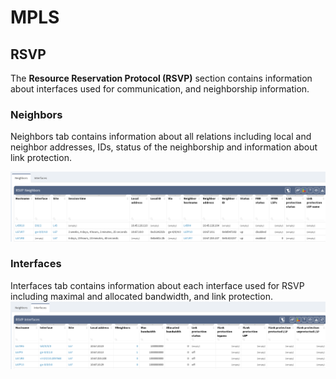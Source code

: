 # MPLS

## RSVP

The **Resource Reservation Protocol (RSVP)** section contains information about interfaces used for communication, and neighborship information.

### Neighbors
Neighbors tab contains information about all relations including local and neighbor addresses, IDs, status of the neighborship and information about link protection.

![Neighbors](MPLS/rsvp/RsvpNeighbors.png)

### Interfaces
Interfaces tab contains information about each interface used for RSVP including maximal and allocated bandwidth, and link protection.
![Interfaces](MPLS/rsvp/RsvpInterfaces.PNG)

